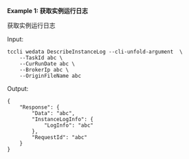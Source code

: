 **Example 1: 获取实例运行日志**

获取实例运行日志

Input: 

```
tccli wedata DescribeInstanceLog --cli-unfold-argument  \
    --TaskId abc \
    --CurRunDate abc \
    --BrokerIp abc \
    --OriginFileName abc
```

Output: 
```
{
    "Response": {
        "Data": "abc",
        "InstanceLogInfo": {
            "LogInfo": "abc"
        },
        "RequestId": "abc"
    }
}
```

